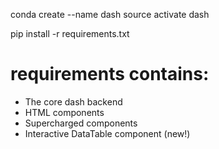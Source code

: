 conda create --name dash
source activate dash

pip install -r requirements.txt

# requirements contains:
- The core dash backend
- HTML components
- Supercharged components
- Interactive DataTable component (new!)
